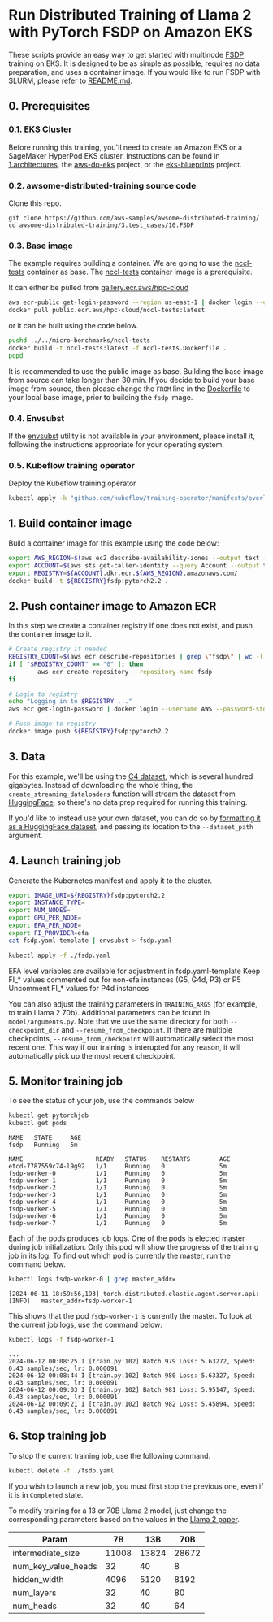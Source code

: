 # Run Distributed Training of Llama 2 with PyTorch FSDP on Amazon EKS

These scripts provide an easy way to get started with multinode [FSDP](https://pytorch.org/tutorials/intermediate/FSDP_tutorial.html) training on EKS. It is designed to be as simple as possible, requires no data preparation, and uses a container image. If you would like to run FSDP with SLURM, please refer to [README.md](README.md).

## 0. Prerequisites

### 0.1. EKS Cluster
Before running this training, you'll need to create an Amazon EKS or a SageMaker HyperPod EKS cluster. Instructions can be found in [1.architectures](../../1.architectures), the [aws-do-eks](https://bit.ly/do-eks) project, or the [eks-blueprints](https://github.com/aws-ia/terraform-aws-eks-blueprints) project.

### 0.2. awsome-distributed-training source code
Clone this repo. 

```
git clone https://github.com/aws-samples/awsome-distributed-training/
cd awsome-distributed-training/3.test_cases/10.FSDP
```

### 0.3. Base image
The example requires building a container. We are going to use the [nccl-tests](github.com/aws-samples/awsome-distributed-training/micro-benchmarks/nccl-tests/nccl-tests.Dockerfile) container as base. The [nccl-tests](https://gallery.ecr.aws/hpc-cloud/nccl-tests) container image is a prerequisite. 

It can either be pulled from [gallery.ecr.aws/hpc-cloud](https://gallery.ecr.aws/hpc-cloud) 

```bash
aws ecr-public get-login-password --region us-east-1 | docker login --username AWS --password-stdin public.ecr.aws/hpc-cloud
docker pull public.ecr.aws/hpc-cloud/nccl-tests:latest
```

or it can be built using the code below.

```bash
pushd ../../micro-benchmarks/nccl-tests
docker build -t nccl-tests:latest -f nccl-tests.Dockerfile .
popd
```
It is recommended to use the public image as base. Building the base image from source can take longer than 30 min. If you decide to build your base image from source, then please change the `FROM` line in the [Dockerfile](Dockerfile) to your local base image, prior to building the `fsdp` image.

### 0.4. Envsubst
If the [envsubst](https://github.com/a8m/envsubst) utility is not available in your environment, please install it, following the instructions appropriate for your operating system.

### 0.5. Kubeflow training operator
Deploy the Kubeflow training operator

```bash
kubectl apply -k "github.com/kubeflow/training-operator/manifests/overlays/standalone?ref=v1.7.0"
```

## 1. Build container image

Build a container image for this example using the code below:

```bash
export AWS_REGION=$(aws ec2 describe-availability-zones --output text --query 'AvailabilityZones[0].[RegionName]')
export ACCOUNT=$(aws sts get-caller-identity --query Account --output text)
export REGISTRY=${ACCOUNT}.dkr.ecr.${AWS_REGION}.amazonaws.com/
docker build -t ${REGISTRY}fsdp:pytorch2.2 .
```

## 2. Push container image to Amazon ECR

In this step we create a container registry if one does not exist, and push the container image to it.

```bash
# Create registry if needed
REGISTRY_COUNT=$(aws ecr describe-repositories | grep \"fsdp\" | wc -l)
if [ "$REGISTRY_COUNT" == "0" ]; then
        aws ecr create-repository --repository-name fsdp
fi

# Login to registry
echo "Logging in to $REGISTRY ..."
aws ecr get-login-password | docker login --username AWS --password-stdin $REGISTRY

# Push image to registry
docker image push ${REGISTRY}fsdp:pytorch2.2
```

## 3. Data

For this example, we'll be using the [C4 dataset](https://huggingface.co/datasets/allenai/c4), which is several hundred gigabytes. Instead of downloading the whole thing, the `create_streaming_dataloaders` function will stream the dataset from [HuggingFace](https://huggingface.co/datasets), so there's no data prep required for running this training. 

If you'd like to instead use your own dataset, you can do so by [formatting it as a HuggingFace dataset](https://huggingface.co/docs/datasets/create_dataset), and passing its location to the `--dataset_path` argument.

## 4. Launch training job

Generate the Kubernetes manifest and apply it to the cluster.

```bash
export IMAGE_URI=${REGISTRY}fsdp:pytorch2.2
export INSTANCE_TYPE=
export NUM_NODES=
export GPU_PER_NODE=
export EFA_PER_NODE=
export FI_PROVIDER=efa
cat fsdp.yaml-template | envsubst > fsdp.yaml

kubectl apply -f ./fsdp.yaml
```

EFA level variables are available for adjustment in fsdp.yaml-template
Keep FI_* values commented out for non-efa instances (G5, G4d, P3) or P5
Uncomment FI_* values for P4d instances

You can also adjust the training parameters in `TRAINING_ARGS` (for example, to train Llama 2 70b). Additional parameters can be found in `model/arguments.py`. Note that we use the same directory for both `--checkpoint_dir` and `--resume_from_checkpoint`. If there are multiple checkpoints, `--resume_from_checkpoint` will automatically select the most recent one. This way if our training is interupted for any reason, it will automatically pick up the most recent checkpoint.

## 5. Monitor training job

To see the status of your job, use the commands below

```bash
kubectl get pytorchjob 
kubectl get pods 
```

```log
NAME   STATE     AGE
fsdp   Running   5m

NAME                    READY   STATUS    RESTARTS        AGE
etcd-7787559c74-l9g92   1/1     Running   0               5m
fsdp-worker-0           1/1     Running   0               5m
fsdp-worker-1           1/1     Running   0               5m
fsdp-worker-2           1/1     Running   0               5m
fsdp-worker-3           1/1     Running   0               5m
fsdp-worker-4           1/1     Running   0               5m
fsdp-worker-5           1/1     Running   0               5m
fsdp-worker-6           1/1     Running   0               5m
fsdp-worker-7           1/1     Running   0               5m
```

Each of the pods produces job logs. One of the pods is elected master during job initialization. Only this pod will show the progress of the training job in its log. To find out which pod is currently the master, run the command below.

```bash
kubectl logs fsdp-worker-0 | grep master_addr=
```

```log
[2024-06-11 18:59:56,193] torch.distributed.elastic.agent.server.api: [INFO]   master_addr=fsdp-worker-1
```

This shows that the pod `fsdp-worker-1` is currently the master. To look at the current job logs, use the command below:

```bash
kubectl logs -f fsdp-worker-1
```

```log
...
2024-06-12 00:08:25 I [train.py:102] Batch 979 Loss: 5.63272, Speed: 0.43 samples/sec, lr: 0.000091
2024-06-12 00:08:44 I [train.py:102] Batch 980 Loss: 5.63327, Speed: 0.43 samples/sec, lr: 0.000091
2024-06-12 00:09:03 I [train.py:102] Batch 981 Loss: 5.95147, Speed: 0.43 samples/sec, lr: 0.000091
2024-06-12 00:09:21 I [train.py:102] Batch 982 Loss: 5.45894, Speed: 0.43 samples/sec, lr: 0.000091
```

## 6. Stop training job

To stop the current training job, use the following command.

```bash
kubectl delete -f ./fsdp.yaml
```

If you wish to launch a new job, you must first stop the previous one, even if it is in `Completed` state.

To modify training for a 13 or 70B Llama 2 model, just change the corresponding parameters based on the values in the [Llama 2 paper](https://arxiv.org/abs/2307.09288).

| Param                    |     7B      |     13B     |     70B     |
| ------------------------ | ----------- | ----------- | ----------- |
| intermediate_size        | 11008       | 13824       | 28672       |
| num_key_value_heads      | 32          | 40          | 8           |
| hidden_width             | 4096        | 5120        | 8192        |
| num_layers               | 32          | 40          | 80          |
| num_heads                | 32          | 40          | 64          |

